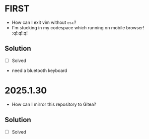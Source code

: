 # FIRST
- How can I exit vim without `esc`?
- I'm stucking in my codespace which running on mobile browser!<br>
:q!:q!:q!
## Solution
- [ ] Solved
- need a bluetooth keyboard

# 2025.1.30
- How can I mirror this repository to Gitea?
## Solution
- [ ] Solved
